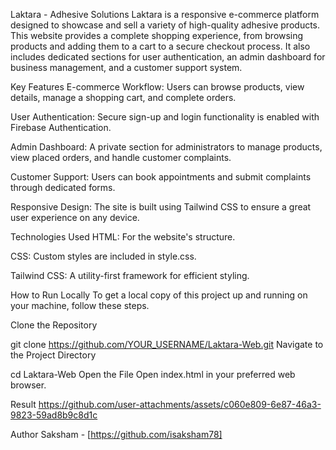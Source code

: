 Laktara - Adhesive Solutions
Laktara is a responsive e-commerce platform designed to showcase and sell a variety of high-quality adhesive products. This website provides a complete shopping experience, from browsing products and adding them to a cart to a secure checkout process. It also includes dedicated sections for user authentication, an admin dashboard for business management, and a customer support system.

Key Features
E-commerce Workflow: Users can browse products, view details, manage a shopping cart, and complete orders.

User Authentication: Secure sign-up and login functionality is enabled with Firebase Authentication.

Admin Dashboard: A private section for administrators to manage products, view placed orders, and handle customer complaints.

Customer Support: Users can book appointments and submit complaints through dedicated forms.

Responsive Design: The site is built using Tailwind CSS to ensure a great user experience on any device.

Technologies Used
HTML: For the website's structure.

CSS: Custom styles are included in style.css.

Tailwind CSS: A utility-first framework for efficient styling.

How to Run Locally
To get a local copy of this project up and running on your machine, follow these steps.

Clone the Repository

git clone https://github.com/YOUR_USERNAME/Laktara-Web.git
Navigate to the Project Directory

cd Laktara-Web
Open the File
Open index.html in your preferred web browser.

Result
https://github.com/user-attachments/assets/c060e809-6e87-46a3-9823-59ad8b9c8d1c

Author
Saksham - [https://github.com/isaksham78]
